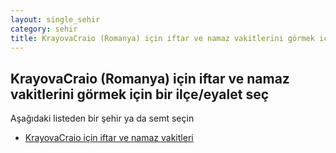 ```yaml
---
layout: single_sehir
category: sehir
title: KrayovaCraio (Romanya) için iftar ve namaz vakitlerini görmek için bir ilçe/eyalet seç
---
```



## KrayovaCraio (Romanya) için iftar ve namaz vakitlerini görmek için bir ilçe/eyalet seç

Aşağıdaki listeden bir şehir ya da semt seçin


* [KrayovaCraio için iftar ve namaz vakitleri](/iftar.html?sehir=KrayovaCraio&ulke=Romanya&state=KrayovaCraio)
